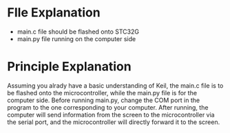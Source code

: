 # FIle Explanation
- main.c file should be flashed onto STC32G
- main.py file running on the computer side

# Principle Explanation

Assuming you alrady have a basic understanding of Keil, the main.c file is to be flashed onto the microcontroller, while the main.py file is for the computer side. Before running main.py, change the COM port in the program to the
one corresponding to your computer. After running, the computer will send information from the screen to the microcontroller via the serial port, and the microcontroller will directly forward it to the screen.
